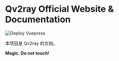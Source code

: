 # Qv2ray Official Website & Documentation

![Deploy Vuepress](https://github.com/Qv2ray/qv2ray.github.io/workflows/Deploy%20Vuepress/badge.svg?branch=source)

本项目是 Qv2ray 的文档。

**Magic. Do not touch!**